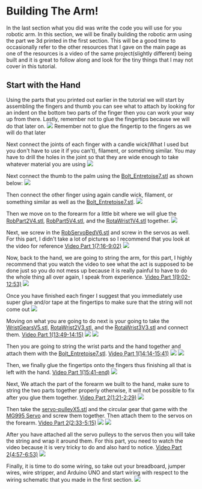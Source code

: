# Building The Arm!
In the last section what you did was write the code you will use for you robotic arm. In this section, we will be finally building the robotic arm using the part we 3d printed in the first section. This will be a good time to occasionally refer to the other resources that I gave on the main page as one of the resources is a video of the same project(slightly different) being built and it is great to follow along and look for the tiny things that I may not cover in this tutorial.

## Start with the Hand
Using the parts that you printed out earlier in the tutorial we will start by assembling the fingers and thumb you can see what to attach by looking for an indent on the bottom two parts of the finger then you can work your way up from there. Lastly, remember not to glue the fingertips because we will do that later on.
![](RobotPartPictures/IMG_3132.jpg)
Remember not to glue the fingertip to the fingers as we will do that later

Next connect the joints of each finger with a candle wick(What I used but you don't have to use it if you can't), filament, or something similar. You may have to drill the holes in the joint so that they are wide enough to take whatever material you are using
![](RobotPartPictures/IMG_3133.jpg)

Next connect the thumb to the palm using the [Bolt_Entretoise7.stl](../Step1/RoboticParts/Bolt_entretoise7.stl) as shown below:
![](RobotPartPictures/IMG_3146.jpg)

Then connect the other finger using again candle wick, filament, or something similar as well as the [Bolt_Entretoise7.stl](../Step1/RoboticParts/Bolt_entretoise7.stl).
![](RobotPartPictures/IMG_3135.jpg)

Then we move on to the forearm for a little bit where we will glue the [RobPart2V4.stl](../Step1/RoboticParts/robpart2V4.stl), [RobPart5V4.stl](../Step1/RoboticParts/robpart5V4.stl), and the [RotaWrist1V4.stl](../Step1/RoboticParts/RotaWrist1V4.stl) together.
![](RobotPartPictures/IMG_3136.jpg)

Next, we screw in the [RobServoBedV6.stl](../Step1/RoboticParts/RobServoBedV6.stl) and screw in the servos as well. For this part, I didn't take a lot of pictures so I recommend that you look at the video for reference
[Video Part 1(7:16-9:02)](https://www.youtube.com/watch?v=vgtJY_rJWzo&t=306s)
![](RobotPartPictures/IMG_3137.jpg)

Now, back to the hand, we are going to string the arm, for this part, I highly recommend that you watch the video to see what the act is supposed to be done just so you do not mess up because it is really painful to have to do the whole thing all over again, I speak from experience.
[Video Part 1(9:02-12:53)](https://www.youtube.com/watch?v=vgtJY_rJWzo&t=306s)
![](RobotPartPictures/IMG_3141.jpg)

Once you have finished each finger I suggest that you immediately use super glue and/or tape at the fingertips to make sure that the string will not come out
![](RobotPartPictures/IMG_3143.jpg)

Moving on what you are going to do next is your going to take the [WristGearsV5.stl](../Step1/RoboticParts/WristGearsV5.stl), [RotaWrist2V3.stl](../Step1/RoboticParts/RotaWrist2V3.stl), and the [RotaWrist3V3.stl](../Step1/RoboticParts/RotaWrist3V3.stl) and connect them.
[Video Part 1(13:49-14:15)](https://www.youtube.com/watch?v=vgtJY_rJWzo&t=306s)
![](RobotPartPictures/IMG_3144.jpg)
![](RobotPartPictures/IMG_3145.jpg)

Then you are going to string the wrist parts and the hand together and attach them with the [Bolt_Entretoise7.stl](../Step1/RoboticParts/Bolt_entretoise7.stl).
[Video Part 1(14:14-15:41)](https://www.youtube.com/watch?v=vgtJY_rJWzo&t=306s)
![](RobotPartPictures/IMG_3147.jpg)
![](RobotPartPictures/IMG_3162.jpg)

Then, we finally glue the fingertips onto the fingers thus finishing all that is left with the hand.
[Video Part 1(15:41-end)](https://www.youtube.com/watch?v=vgtJY_rJWzo&t=306s)
![](RobotPartPictures/IMG_3163.png)

Next, We attach the part of the forearm we built to the hand, make sure to string the two parts together properly otherwise, it will not be possible to fix after you glue them together.
[Video Part 2(1:21-2:29)](https://www.youtube.com/watch?v=ZXy0Oxoixcg)
![](RobotPartPictures/IMG_3165.png)

Then take the [servo-pulleyX5.stl](../Step1/RoboticParts/servo-pulleyX5.stl) and the circular gear that game with the [MG995 Servo](https://www.amazon.com/DWEII-Control-Angle180-Digital-Helicopter/dp/B09V4DZGD9/ref=sr_1_15?asc_source=01H8HFYCRM99TJ9FED7FSB1ZXC&dib=eyJ2IjoiMSJ9.6grwfkoyJ6HnBMbId0tZ-SsNYFFbEHub7-BdyEL43XhDYyUbwHrOFggkrCDLxJJynbS8cRs8hepFB3QHM_OyviPjBLocVihZlRVxyiyDr1P8QTCHtRFNmIh6xnCW8f_V-K4vuh1VMhVYQSkc6dBSpu0s1i6FFm0lCYonhSFX5V2tDyTMkTR1n62QVVw2_bRe4ovSPFq5K39vAA6IoQABM2pFRmjK_kUB0OMA7CCChrjajaAn1WNZ96io8WeHZECFXQI_3l2Csaa43NpL6o8-OJaIYqD33cX7BB8KXOEYNIM.K4QUcSvYJOfGUtULuF0z6Ywxlf9ayzLpfKCNPtGtNqI&dib_tag=se&keywords=mg995+servo&qid=1719715345&sr=8-15&tag=namespacebran689-20) and screw them together. Then attach them to the servos on the forearm.
[Video Part 2(2:33-5:15)](https://www.youtube.com/watch?v=ZXy0Oxoixcg)
![](RobotPartPictures/IMG_3167.jpg)
![](RobotPartPictures/IMG_3166.png)

After you have attached all the servo pulleys to the servos then you will take the string and wrap it around them. For this part, you need to watch the video because it is very tricky to do and also hard to notice.
[Video Part 2(4:57-6:53)](https://www.youtube.com/watch?v=ZXy0Oxoixcg)
![](RobotPartPictures/IMG_3181.png)

Finally, it is time to do some wiring, so take out your breadboard, jumper wires, wire stripper, and Arduino UNO and start wiring with respect to the wiring schematic that you made in the first section.
![](../Step!/Schematics/WiringSchematic.png)
